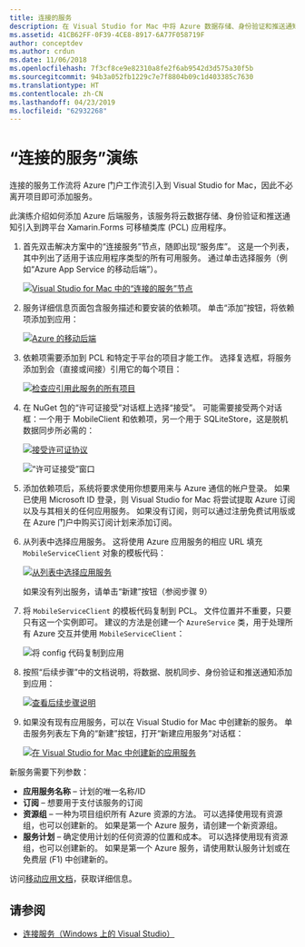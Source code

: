 ```yaml
---
title: 连接的服务
description: 在 Visual Studio for Mac 中将 Azure 数据存储、身份验证和推送通知添加到移动应用
ms.assetid: 41CB62FF-0F39-4CE8-8917-6A77F058719F
author: conceptdev
ms.author: crdun
ms.date: 11/06/2018
ms.openlocfilehash: 7f3cf8ce9e82310a8fe2f6ab9542d3d575a30f5b
ms.sourcegitcommit: 94b3a052fb1229c7e7f8804b09c1d403385c7630
ms.translationtype: HT
ms.contentlocale: zh-CN
ms.lasthandoff: 04/23/2019
ms.locfileid: "62932268"
---
```

# <a name="connected-services-walkthrough"></a>“连接的服务”演练

连接的服务工作流将 Azure 门户工作流引入到 Visual Studio for Mac，因此不必离开项目即可添加服务。

此演练介绍如何添加 Azure 后端服务，该服务将云数据存储、身份验证和推送通知引入到跨平台 Xamarin.Forms 可移植类库 (PCL) 应用程序。

1. 首先双击解决方案中的“连接服务”节点，随即出现“服务库”。
  这是一个列表，其中列出了适用于该应用程序类型的所有可用服务。 通过单击选择服务（例如“Azure App Service 的移动后端”）。

    [![Visual Studio for Mac 中的“连接的服务”节点](media/connected-services-image001-sml.png "Visual Studio for Mac 中的“连接的服务”节点")](media/connected-services-image001.png#lightbox)

2. 服务详细信息页面包含服务描述和要安装的依赖项。
  单击“添加”按钮，将依赖项添加到应用：

    [![Azure 的移动后端](media/connected-services-image002-sml.png "Azure 的移动后端")](media/connected-services-image002.png#lightbox)

3. 依赖项需要添加到 PCL 和特定于平台的项目才能工作。
  选择复选框，将服务添加到会（直接或间接）引用它的每个项目：

    [![检查应引用此服务的所有项目](media/connected-services-image003-sml.png "检查应引用此服务的所有项目")](media/connected-services-image003.png#lightbox)

4. 在 NuGet 包的“许可证接受”对话框上选择“接受”。
  可能需要接受两个对话框：一个用于 MobileClient 和依赖项，另一个用于 SQLiteStore，这是脱机数据同步所必需的：

    [![接受许可证协议](media/connected-services-image004-sml.png "接受许可证协议")](media/connected-services-image004.png#lightbox)

    ![“许可证接受”窗口](media/connected-services-image005.png "“许可证接受”窗口")

5. 添加依赖项后，系统将要求使用你想要用来与 Azure 通信的帐户登录。
  如果已使用 Microsoft ID 登录，则 Visual Studio for Mac 将尝试提取 Azure 订阅以及与其相关的任何应用服务。 如果没有订阅，则可以通过注册免费试用版或在 Azure 门户中购买订阅计划来添加订阅。

6. 从列表中选择应用服务。 这将使用 Azure 应用服务的相应 URL 填充 `MobileServiceClient` 对象的模板代码：

    [![从列表中选择应用服务](media/connected-services-image006-sml.png "从列表中选择应用服务")](media/connected-services-image006.png#lightbox)

    如果没有列出服务，请单击“新建”按钮（参阅步骤 9）

7. 将 `MobileServiceClient` 的模板代码复制到 PCL。 文件位置并不重要，只要只有这一个实例即可。
  建议的方法是创建一个 `AzureService` 类，用于处理所有 Azure 交互并使用 `MobileServiceClient`：

    ![将 config 代码复制到应用](media/connected-services-image007.png "将 config 代码复制到应用")

8. 按照“后续步骤”中的文档说明，将数据、脱机同步、身份验证和推送通知添加到应用：

    [![查看后续步骤说明](media/connected-services-image008-sml.png "查看后续步骤说明")](media/connected-services-image008.png#lightbox)

9. 如果没有现有应用服务，可以在 Visual Studio for Mac 中创建新的服务。
  单击服务列表左下角的“新建”按钮，打开“新建应用服务”对话框：

    [![在 Visual Studio for Mac 中创建新的应用服务](media/connected-services-image009-sml.png "在 Visual Studio for Mac 中创建新的应用服务")](media/connected-services-image009.png#lightbox)

新服务需要下列参数：

- **应用服务名称** – 计划的唯一名称/ID
- **订阅** – 想要用于支付该服务的订阅
- **资源组** – 一种为项目组织所有 Azure 资源的方法。 可以选择使用现有资源组，也可以创建新的。 如果是第一个 Azure 服务，请创建一个新资源组。
- **服务计划** – 确定使用计划的任何资源的位置和成本。 可以选择使用现有资源组，也可以创建新的。 如果是第一个 Azure 服务，请使用默认服务计划或在免费层 (F1) 中创建新的。

访问[移动应用文档](/azure/app-service-mobile/)，获取详细信息。

## <a name="see-also"></a>请参阅

- [连接服务（Windows 上的 Visual Studio）](/visualstudio/azure/vs-azure-tools-connected-services-storage)